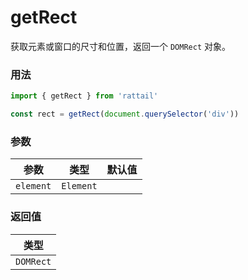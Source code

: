 # getRect

获取元素或窗口的尺寸和位置，返回一个 `DOMRect` 对象。

### 用法

```ts
import { getRect } from 'rattail'

const rect = getRect(document.querySelector('div'))
```

### 参数

| 参数      | 类型      | 默认值 |
| --------- | --------- | ------ |
| `element` | `Element` |        |

### 返回值

| 类型      |
| --------- |
| `DOMRect` |
